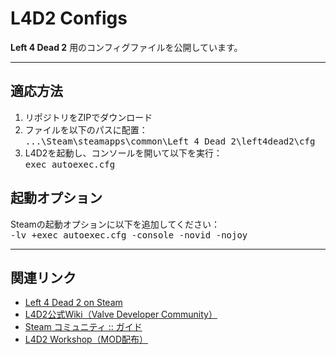 # L4D2 Configs

**Left 4 Dead 2** 用のコンフィグファイルを公開しています。  

---

## 適応方法

1. リポジトリをZIPでダウンロード
2. ファイルを以下のパスに配置：
<br><kbd>...\Steam\steamapps\common\Left 4 Dead 2\left4dead2\cfg
3. L4D2を起動し、コンソールを開いて以下を実行：
<br><kbd>exec autoexec.cfg

## 起動オプション

Steamの起動オプションに以下を追加してください：
<br><kbd>-lv +exec autoexec.cfg -console -novid -nojoy

---

## 関連リンク

- [Left 4 Dead 2 on Steam](https://store.steampowered.com/app/550/Left_4_Dead_2/)
- [L4D2公式Wiki（Valve Developer Community）](https://developer.valvesoftware.com/wiki/Left_4_Dead_2)
- [Steam コミュニティ :: ガイド](https://steamcommunity.com/app/550/guides/)
- [L4D2 Workshop（MOD配布）](https://steamcommunity.com/app/550/workshop/)

